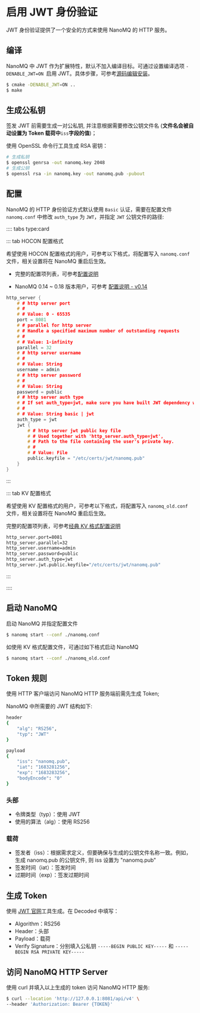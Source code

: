 # 启用 JWT 身份验证
JWT 身份验证提供了一个安全的方式来使用 NanoMQ 的 HTTP 服务。

## 编译

NanoMQ 中 JWT 作为扩展特性，默认不加入编译目标。可通过设置编译选项 `-DENABLE_JWT=ON `启用 JWT。具体步骤，可参考[源码编辑安装](../installation/build-options.md)。

```bash
$ cmake -DENABLE_JWT=ON ..
$ make
```

## 生成公私钥

签发 JWT 前需要生成一对公私钥, 并注意根据需要修改公钥文件名 (**文件名会被自动设置为 Token 载荷中**`iss`**字段的值**)；

使用 OpenSSL 命令行工具生成 RSA 密钥：

```bash
# 生成私钥
$ openssl genrsa -out nanomq.key 2048
# 生成公钥
$ openssl rsa -in nanomq.key -out nanomq.pub -pubout
```

## 配置

NanoMQ 的 HTTP 身份验证方式默认使用 `Basic` 认证，需要在配置文件 `nanomq.conf` 中修改 `auth_type` 为 `JWT`，并指定 `JWT` 公钥文件的路径:

:::: tabs type:card

::: tab HOCON 配置格式

希望使用 HOCON 配置格式的用户，可参考以下格式，将配置写入 `nanomq.conf`文件，相关设置将在 NanoMQ 重启后生效。

- 完整的配置项列表，可参考[配置说明](../config-description/http-server.md)

- NanoMQ 0.14 ~ 0.18 版本用户，可参考 [配置说明 - v0.14](../config-description/v014.md)

```c
http_server {
    # # http server port
    # #
    # # Value: 0 - 65535
    port = 8081
    # # parallel for http server
    # # Handle a specified maximum number of outstanding requests
    # #
    # # Value: 1-infinity
    parallel = 32
    # # http server username
    # #
    # # Value: String
    username = admin
    # # http server password
    # #
    # # Value: String
    password = public
    # # http server auth type
    # # If set auth_type=jwt, make sure you have built JWT dependency with `-DENABLE_JWT=ON` first.
    # #
    # # Value: String basic | jwt
    auth_type = jwt
    jwt {
        # # http server jwt public key file
        # # Used together with 'http_server.auth_type=jwt',
        # # Path to the file containing the user's private key.
        # #
        # # Value: File
        public.keyfile = "/etc/certs/jwt/nanomq.pub"
    }
}
```

:::

::: tab KV 配置格式

希望使用 KV 配置格式的用户，可参考以下格式，将配置写入 `nanomq_old.conf `文件，相关设置将在 NanoMQ 重启后生效。

完整的配置项列表，可参考[经典 KV 格式配置说明](../config-description/v013.md)

```bash
http_server.port=8081
http_server.parallel=32
http_server.username=admin
http_server.password=public
http_server.auth_type=jwt
http_server.jwt.public.keyfile="/etc/certs/jwt/nanomq.pub"
```

:::

::::

## 启动 NanoMQ

启动 NanoMQ 并指定配置文件

```bash
$ nanomq start --conf ./nanomq.conf
```

如使用 KV 格式配置文件，可通过如下格式启动 NanoMQ

```bash
$ nanomq start --conf ./nanomq_old.conf
```

## Token 规则

使用 HTTP 客户端访问 NanoMQ HTTP 服务端前需先生成 Token;

NanoMQ 中所需要的 JWT 结构如下:

```bash
header
{
    "alg": "RS256",
    "typ": "JWT"
}

payload
{
    "iss": "nanomq.pub",
    "iat": "1683281256",
    "exp": "1683283256",
    "bodyEncode": "0"
}
```

### 头部

- 令牌类型（typ）：使用 JWT
- 使用的算法（alg）：使用 RS256

### 载荷

- 签发者（iss）：根据需求定义，但要确保与生成的公钥文件名称一致。例如，生成 nanomq.pub 的公钥文件, 则 iss 设置为 "nanomq.pub"
- 签发时间（iat）：签发时间
- 过期时间（exp）：签发过期时间

## 生成 Token

使用 [JWT 官网](https://jwt.io/)工具生成。在 Decoded 中填写：

- Algorithm：RS256
- Header：头部
- Payload：载荷
- Verify Signature：分别填入公私钥 `-----BEGIN PUBLIC KEY-----` 和 `-----BEGIN RSA PRIVATE KEY-----`



## 访问 NanoMQ HTTP Server

使用 curl 并填入以上生成的 token 访问 NanoMQ HTTP 服务:

```bash
$ curl --location 'http://127.0.0.1:8081/api/v4' \
--header 'Authorization: Bearer {TOKEN}'
```
